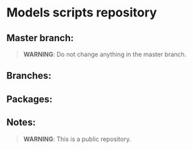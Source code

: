 
# Models scripts repository

## Master branch:

> **WARNING**: Do not change anything in the master branch.

## Branches:

## Packages:

## Notes:

> **WARNING**: This is a public repository.

